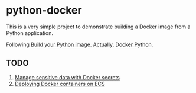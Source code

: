# python-docker

This is a very simple project to demonstrate building a Docker image from a Python application.

Following [Build your Python image](https://docs.docker.com/language/python/build-images/). Actually, [Docker Python](https://docs.docker.com/language/python/).

## TODO

1. [Manage sensitive data with Docker secrets](https://docs.docker.com/engine/swarm/secrets/)
1. [Deploying Docker containers on ECS](https://docs.docker.com/cloud/ecs-integration/)
